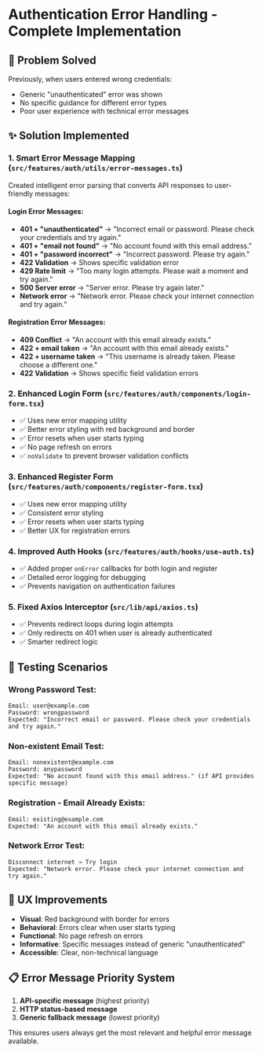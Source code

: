 # Authentication Error Handling - Complete Implementation

## 🎯 Problem Solved
Previously, when users entered wrong credentials:
- Generic "unauthenticated" error was shown
- No specific guidance for different error types
- Poor user experience with technical error messages

## ✨ Solution Implemented

### 1. **Smart Error Message Mapping** (`src/features/auth/utils/error-messages.ts`)
Created intelligent error parsing that converts API responses to user-friendly messages:

#### Login Error Messages:
- **401 + "unauthenticated"** → "Incorrect email or password. Please check your credentials and try again."
- **401 + "email not found"** → "No account found with this email address."  
- **401 + "password incorrect"** → "Incorrect password. Please try again."
- **422 Validation** → Shows specific validation error
- **429 Rate limit** → "Too many login attempts. Please wait a moment and try again."
- **500 Server error** → "Server error. Please try again later."
- **Network error** → "Network error. Please check your internet connection and try again."

#### Registration Error Messages:
- **409 Conflict** → "An account with this email already exists."
- **422 + email taken** → "An account with this email already exists."
- **422 + username taken** → "This username is already taken. Please choose a different one."
- **422 Validation** → Shows specific field validation errors

### 2. **Enhanced Login Form** (`src/features/auth/components/login-form.tsx`)
- ✅ Uses new error mapping utility
- ✅ Better error styling with red background and border
- ✅ Error resets when user starts typing
- ✅ No page refresh on errors
- ✅ `noValidate` to prevent browser validation conflicts

### 3. **Enhanced Register Form** (`src/features/auth/components/register-form.tsx`)
- ✅ Uses new error mapping utility
- ✅ Consistent error styling
- ✅ Error resets when user starts typing
- ✅ Better UX for registration errors

### 4. **Improved Auth Hooks** (`src/features/auth/hooks/use-auth.ts`)  
- ✅ Added proper `onError` callbacks for both login and register
- ✅ Detailed error logging for debugging
- ✅ Prevents navigation on authentication failures

### 5. **Fixed Axios Interceptor** (`src/lib/api/axios.ts`)
- ✅ Prevents redirect loops during login attempts
- ✅ Only redirects on 401 when user is already authenticated
- ✅ Smarter redirect logic

## 🧪 Testing Scenarios

### Wrong Password Test:
```
Email: user@example.com
Password: wrongpassword
Expected: "Incorrect email or password. Please check your credentials and try again."
```

### Non-existent Email Test:
```  
Email: nonexistent@example.com
Password: anypassword
Expected: "No account found with this email address." (if API provides specific message)
```

### Registration - Email Already Exists:
```
Email: existing@example.com
Expected: "An account with this email already exists."
```

### Network Error Test:
```
Disconnect internet → Try login
Expected: "Network error. Please check your internet connection and try again."
```

## 🎨 UX Improvements
- **Visual**: Red background with border for errors
- **Behavioral**: Errors clear when user starts typing  
- **Functional**: No page refresh on errors
- **Informative**: Specific messages instead of generic "unauthenticated"
- **Accessible**: Clear, non-technical language

## 📋 Error Message Priority System
1. **API-specific message** (highest priority)
2. **HTTP status-based message** 
3. **Generic fallback message** (lowest priority)

This ensures users always get the most relevant and helpful error message available.
